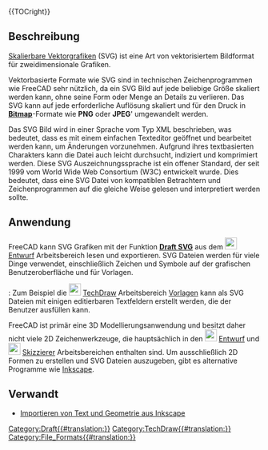  {{TOCright}}

## Beschreibung

[Skalierbare Vektorgrafiken](https://de.wikipedia.org/wiki/Scalable_Vector_Graphics) (SVG) ist eine Art von vektorisiertem Bildformat für zweidimensionale Grafiken.

Vektorbasierte Formate wie SVG sind in technischen Zeichenprogrammen wie FreeCAD sehr nützlich, da ein SVG Bild auf jede beliebige Größe skaliert werden kann, ohne seine Form oder Menge an Details zu verlieren. Das SVG kann auf jede erforderliche Auflösung skaliert und für den Druck in [**Bitmap**](bitmap/de.md)-Formate wie **PNG** oder **JPEG**\' umgewandelt werden.

Das SVG Bild wird in einer Sprache vom Typ XML beschrieben, was bedeutet, dass es mit einem einfachen Texteditor geöffnet und bearbeitet werden kann, um Änderungen vorzunehmen. Aufgrund ihres textbasierten Charakters kann die Datei auch leicht durchsucht, indiziert und komprimiert werden. Diese SVG Auszeichnungssprache ist ein offener Standard, der seit 1999 vom World Wide Web Consortium (W3C) entwickelt wurde. Dies bedeutet, dass eine SVG Datei von kompatiblen Betrachtern und Zeichenprogrammen auf die gleiche Weise gelesen und interpretiert werden sollte.

## Anwendung

FreeCAD kann SVG Grafiken mit der Funktion [**Draft SVG**](Draft_SVG/de.md) aus dem <img alt="" src=images/Workbench_Draft.svg  style="width:24px;"> [Entwurf](Draft_Workbench/de.md) Arbeitsbereich lesen und exportieren. SVG Dateien werden für viele Dinge verwendet, einschließlich Zeichen und Symbole auf der grafischen Benutzeroberfläche und für Vorlagen.

:   Zum Beispiel die <img alt="" src=images/Workbench_TechDraw.svg  style="width:24px;"> [TechDraw](TechDraw_Workbench/de.md) Arbeitsbereich [Vorlagen](TechDraw_Templates/de.md) kann als SVG Dateien mit einigen editierbaren Textfeldern erstellt werden, die der Benutzer ausfüllen kann.

FreeCAD ist primär eine 3D Modellierungsanwendung und besitzt daher nicht viele 2D Zeichenwerkzeuge, die hauptsächlich in den <img alt="" src=images/Workbench_Draft.svg  style="width:24px;"> [Entwurf](Draft_Workbench/de.md) und <img alt="" src=images/Workbench_Sketcher.svg  style="width:24px;"> [Skizzierer](Sketcher_Workbench/de.md) Arbeitsbereichen enthalten sind. Um ausschließlich 2D Formen zu erstellen und SVG Dateien auszugeben, gibt es alternative Programme wie [Inkscape](https://de.wikipedia.org/wiki/Inkscape).

## Verwandt

-   [Importieren von Text und Geometrie aus Inkscape](Import_text_and_geometry_from_Inkscape/de.md)



[Category:Draft{{\#translation:}}](Category:Draft.md) [Category:TechDraw{{\#translation:}}](Category:TechDraw.md) [Category:File\_Formats{{\#translation:}}](Category:File_Formats.md)
